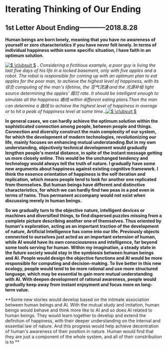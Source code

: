 # Iterating Thinking of Our Ending           
      
                
             
             
## 1st Letter About Ending————2018.8.28            
          
          
**Human beings are born lonely, meaning that you have no awareness of yourself or zero characteristics if you have never felt lonely. In terms of individual happiness within some specific situation, I have faith in an optimum solution.**          
       
       
<a href="https://www.codecogs.com/eqnedit.php?latex=$&space;\clubsuit&space;$" target="_blank"><img src="https://latex.codecogs.com/gif.latex?$&space;\clubsuit&space;$" title="$ \clubsuit $" /></a> **.** _Considering a fictitious example, a poor guy is living the last five days of his life in a locked basement, only with five apples and a robot. The robot is responsible for coming up with an optimum plan to eat apples for the poor man, to achieve the highest level of happiness, with its 综合 computing of the man's lifetime, the 空气流通 and the 光源补给 light source determining the apples' 腐烂 rate. It should be intelligent enough to simulate all the happiness 曲线 within different eating plans.Then the man can determine a 曲线 to achieve the highest level of happiness in average or to hit a peak of happiness level at some time._**.**<a href="https://www.codecogs.com/eqnedit.php?latex=$&space;\clubsuit&space;$" target="_blank"><img src="https://latex.codecogs.com/gif.latex?$&space;\clubsuit&space;$" title="$ \clubsuit $" /></a>             
        
        
**In general cases, we can hardly achieve the optimum solution within the sophisticated connection among people, between people and things. Connection and diversity construct the main complexity of our system, for which the development of modern technologies, revolutionizing our life, mainly focuses on enhancing mutual understanding.But in my own understanding, objectively technical development would gradually lengthen people's mental distance, in spite of the instant message getting us more closely online. This would be the unchanged tendency and technology would always tell the truth of nature. I gradually have some new arguments about happiness against existing cognitive framework. I think the essence orientation of happiness is the self iteration and replication, which means people tend to look for another one replicated from themselves. But human beings have different and distinctive characteristics, for which we can hardly find two peas in a pod even in terms of twins. Thus permanent accompany would not exist when discussing merely in human beings.**          
          
**So we gradually turn to the objective nature, intelligent devices or machines and diversified things, to find dispersed puzzles missing from a complete picture describing another one of themselves. Thus oriented by human's exploration, acting as an important traction of the development of nature, Artificial Intelligence has come into our life. Previously objects connected to ourselves just acted as an important extension of human, while AI would have its own consciousness and intelligence, far beyond some tools serving for human. Within my imagination, a steady state in the future society would stay in the symbiosis between human beings and AI. People would design the objective functions and AI would be more responsible for computing and decision-making. To live better in this new ecology, people would tend to be more rational and use more structured language, which may be essential to gain more mutual understanding with AI. With deepen development of rational awareness, people would gradually keep away from instant enjoyment and focus more on long-term value.**       
         
**Some new stories would develop based on the intimate association between human beings and AI. With the mutual study and imitation, human beings would behave and think more like to AI and so does AI related to human beings. They would learn together to develop and extend the definition of happiness, with their deeper understanding on the internal and essential law of nature. And this progress would help achieve decentration of human's awareness of their position in nature. Human would find that they are just a component of the whole system, and all of their constribution is to **         
          
          

